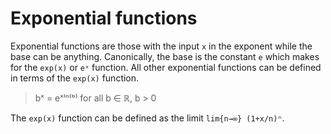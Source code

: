 # Exponential functions

Exponential functions are those with the input `x` in the exponent while the base can be anything. Canonically, the base is the constant `e` which makes for the `exp(x)` or `eˣ` function. All other exponential functions can be defined in terms of the `exp(x)` function.

>bˣ = eˣˡⁿ⁽ᵇ⁾  for all b ∈ ℝ, b > 0

The `exp(x)` function can be defined as the limit `lim{n→∞} (1+x/n)ⁿ`.
